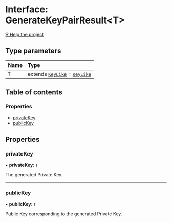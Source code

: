 # Interface: GenerateKeyPairResult<T\>

[💗 Help the project](https://github.com/sponsors/panva)

## Type parameters

| Name | Type |
| :------ | :------ |
| `T` | extends [`KeyLike`](../types/types.KeyLike.md) = [`KeyLike`](../types/types.KeyLike.md) |

## Table of contents

### Properties

- [privateKey](key_generate_key_pair.GenerateKeyPairResult.md#privatekey)
- [publicKey](key_generate_key_pair.GenerateKeyPairResult.md#publickey)

## Properties

### privateKey

• **privateKey**: `T`

The generated Private Key.

___

### publicKey

• **publicKey**: `T`

Public Key corresponding to the generated Private Key.
